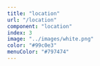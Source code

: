 ```yaml
---
title: "location"
url: "/location"
component: "location"
index: 3
image: "../images/white.png"
color: "#99c0e3"
menuColor: "#797474"
---
```

